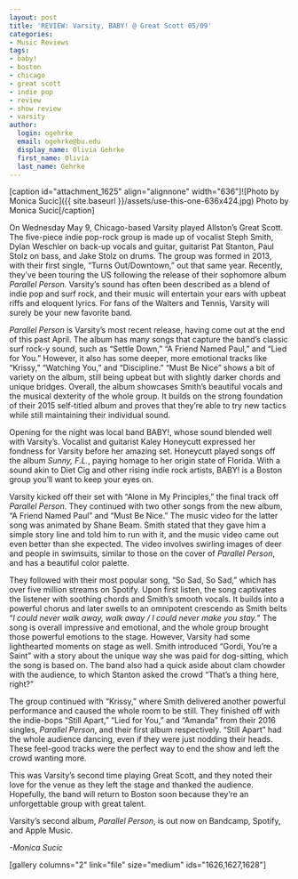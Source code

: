 ```yaml
---
layout: post
title: 'REVIEW: Varsity, BABY! @ Great Scott 05/09'
categories:
- Music Reviews
tags:
- baby!
- boston
- chicago
- great scott
- indie pop
- review
- show review
- varsity
author:
  login: ogehrke
  email: ogehrke@bu.edu
  display_name: Olivia Gehrke
  first_name: Olivia
  last_name: Gehrke
---
```

\[caption id="attachment\_1625" align="alignnone" width="636"\]![Photo by Monica Sucic]({{ site.baseurl }}/assets/use-this-one-636x424.jpg) Photo by Monica Sucic\[/caption\]

On Wednesday May 9, Chicago-based Varsity played Allston’s Great Scott. The five-piece indie pop-rock group is made up of vocalist Steph Smith, Dylan Weschler on back-up vocals and guitar, guitarist Pat Stanton, Paul Stolz on bass, and Jake Stolz on drums. The group was formed in 2013, with their first single, “Turns Out/Downtown,” out that same year. Recently, they’ve been touring the US following the release of their sophomore album _Parallel Person._ Varsity’s sound has often been described as a blend of indie pop and surf rock, and their music will entertain your ears with upbeat riffs and eloquent lyrics. For fans of the Walters and Tennis, Varsity will surely be your new favorite band.

_Parallel Person_ is Varsity’s most recent release, having come out at the end of this past April. The album has many songs that capture the band’s classic surf rock-y sound, such as “Settle Down,” “A Friend Named Paul,” and “Lied for You.” However, it also has some deeper, more emotional tracks like “Krissy,” “Watching You,” and “Discipline.” “Must Be Nice” shows a bit of variety on the album, still being upbeat but with slightly darker chords and unique bridges. Overall, the album showcases Smith’s beautiful vocals and the musical dexterity of the whole group. It builds on the strong foundation of their 2015 self-titled album and proves that they’re able to try new tactics while still maintaining their individual sound.

Opening for the night was local band BABY!, whose sound blended well with Varsity’s. Vocalist and guitarist Kaley Honeycutt expressed her fondness for Varsity before her amazing set. Honeycutt played songs off the album _Sunny, F.L._, paying homage to her origin state of Florida. With a sound akin to Diet Cig and other rising indie rock artists, BABY! is a Boston group you’ll want to keep your eyes on. 

Varsity kicked off their set with “Alone in My Principles,” the final track off _Parallel Person_. They continued with two other songs from the new album, “A Friend Named Paul” and “Must Be Nice.” The music video for the latter song was animated by Shane Beam. Smith stated that they gave him a simple story line and told him to run with it, and the music video came out even better than she expected. The video involves swirling images of deer and people in swimsuits, similar to those on the cover of _Parallel Person_, and has a beautiful color palette.

They followed with their most popular song, “So Sad, So Sad,” which has over five million streams on Spotify. Upon first listen, the song captivates the listener with soothing chords and Smith’s smooth vocals. It builds into a powerful chorus and later swells to an omnipotent crescendo as Smith belts “_I could never walk away, walk away / I could never make you stay._” The song is overall impressive and emotional, and the whole group brought those powerful emotions to the stage. However, Varsity had some lighthearted moments on stage as well. Smith introduced “Gordi, You’re a Saint” with a story about the unique way she was paid for dog-sitting, which the song is based on. The band also had a quick aside about clam chowder with the audience, to which Stanton asked the crowd “That’s a thing here, right?”

The group continued with “Krissy,” where Smith delivered another powerful performance and caused the whole room to be still. They finished off with the indie-bops “Still Apart,” “Lied for You,” and “Amanda” from their 2016 singles, _Parallel Person_, and their first album respectively. “Still Apart” had the whole audience dancing, even if they were just nodding their heads. These feel-good tracks were the perfect way to end the show and left the crowd wanting more.

This was Varsity’s second time playing Great Scott, and they noted their love for the venue as they left the stage and thanked the audience. Hopefully, the band will return to Boston soon because they’re an unforgettable group with great talent.

Varsity’s second album, _Parallel Person_, is out now on Bandcamp, Spotify, and Apple Music.

_\-Monica Sucic_

\[gallery columns="2" link="file" size="medium" ids="1626,1627,1628"\]